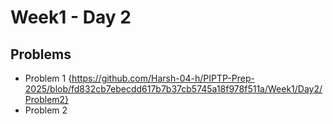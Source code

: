 # Week1 - Day 2

## Problems
- Problem 1 {https://github.com/Harsh-04-h/PIPTP-Prep-2025/blob/fd832cb7ebecdd617b7b37cb5745a18f978f511a/Week1/Day2/Problem2}
- Problem 2
